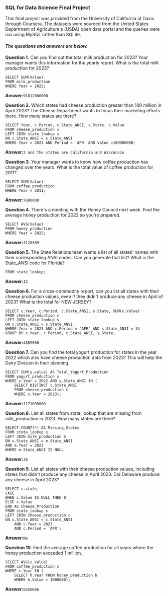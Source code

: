 ### SQL for Data Science Final Project
This final project was provided from the University of California at Davis through Coursera.
The datasets were sourced from the United States Department of Agriculture's (USDA) open data portal and the queries were run using MySQL rather than SQLite. 

#### _The questions and answers are below._

**Question 1.**
Can you find out the total milk production for 2023? Your manager wants this information for the yearly report.
What is the total milk production for 2023?


```
SELECT SUM(Value)
FROM milk_production
WHERE Year = 2023;
```

**Answer:**`91812000000`



**Question 2.**
Which states had cheese production greater than 100 million in April 2023? The Cheese Department wants to focus their marketing efforts there.
How many states are there?


```
SELECT Year, c.Period, c.State_ANSI, s.State, c.Value
FROM cheese_production c
LEFT JOIN state_lookup s
ON c.State_ANSI = s.State_ANSI
WHERE Year = 2023 AND Period = 'APR' AND Value >100000000;
```

**Answer:**`2 and the states are California and Wisconsin`


**Question 3.**
Your manager wants to know how coffee production has changed over the years.
What is the total value of coffee production for 2011?

```
SELECT SUM(Value) 
FROM coffee_production
WHERE Year = 2011;
```

**Answer:**`7600000`

**Question 4.**
There's a meeting with the Honey Council next week. Find the average honey production for 2022 so you're prepared.

```
SELECT AVG(Value)
FROM honey_production
WHERE Year = 2022;
```

**Answer:**`3128589`

**Question 5.**
The State Relations team wants a list of all states' names with their corresponding ANSI codes. Can you generate that list?
What is the State_ANSI code for Florida?

```
FROM state_lookup;
```

**Answer:**`12`


**Question 6.**
For a cross-commodity report, can you list all states with their cheese production values, even if they didn't produce any cheese in April of 2023?
What is the total for NEW JERSEY?

```
SELECT c.Year, c.Period, c.State_ANSI, s.State, SUM(c.Value)
FROM cheese_production c
LEFT JOIN state_lookup s
ON c.State_ANSI = s.State_ANSI
WHERE Year = 2023 AND c.Period = 'APR' AND s.State_ANSI = 34
GROUP BY c.Year, c.Period, c.State_ANSI, s.State;
```

**Answer:**`4889000`


**Question 7.**
Can you find the total yogurt production for states in the year 2022 which also have cheese production data from 2023? This will help the Dairy Division in their planning.

```
SELECT SUM(y.value) AS Total_Yogurt_Production
FROM yogurt_production y
WHERE y.Year = 2022 AND y.State_ANSI IN (
	SELECT DISTINCT c.State_ANSI
    FROM cheese_production c 
    WHERE c.Year = 2023);
```

**Answer:**`1171095000`

**Question 8.**
List all states from state_lookup that are missing from milk_production in 2023.
How many states are there?


```
SELECT COUNT(*) AS Missing_States
FROM state_lookup s
LEFT JOIN milk_production m 
ON s.State_ANSI = m.State_ANSI
AND m.Year = 2023
WHERE m.State_ANSI IS NULL
```

**Answer:**`26`

**Question 9.**
List all states with their cheese production values, including states that didn't produce any cheese in April 2023.
Did Delaware produce any cheese in April 2023?


```
SELECT s.state,
CASE
WHEN c.Value IS NULL THEN 0
ELSE c.Value
END AS Cheese_Production
FROM state_lookup s 
LEFT JOIN cheese_production c 
ON s.State_ANSI = c.State_ANSI
	AND c.Year = 2023
    AND c.Period = 'APR';

```

**Answer:**`No`

**Question 10.**
Find the average coffee production for all years where the honey production exceeded 1 million.

```
SELECT AVG(c.Value)
FROM coffee_production c 
WHERE c.Year IN (	
	SELECT h.Year FROM honey_production h
    WHERE h.Value > 1000000);
```

**Answer:**`6426666`

